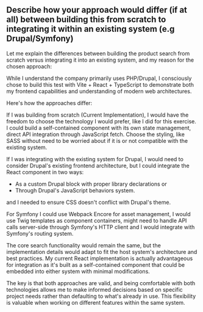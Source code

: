 ## Describe how your approach would differ (if at all) between building this from scratch to integrating it within an existing system (e.g Drupal/Symfony)

Let me explain the differences between building the product search from scratch versus integrating it into an existing system, and my reason for the chosen approach:

While I understand the company primarily uses PHP/Drupal, I consciously chose to build this test with Vite + React + TypeScript to demonstrate both my frontend capabilities and understanding of modern web architectures.

Here's how the approaches differ:

If I was building from scratch (Current Implementation), I would have the freedom to choose the technology I would prefer, like I did for this exercise.
I could build a self-contained component with its own state management, direct API integration through JavaScript fetch. Choose the styling, like SASS without need to be worried about if it is or not compatible with the existing system.

If I was integrating with the existing system for Drupal, I would need to consider Drupal's existing frontend architecture, but I could integrate the React component in two ways:

- As a custom Drupal block with proper library declarations or
- Through Drupal's JavaScript behaviors system.

and I needed to ensure CSS doesn't conflict with Drupal's theme.

For Symfony I could use Webpack Encore for asset management, I would use Twig templates as component containers, might need to handle API calls server-side through Symfony's HTTP client and I would integrate with Symfony's routing system.

The core search functionality would remain the same, but the implementation details would adapt to fit the host system's architecture and best practices. My current React implementation is actually advantageous for integration as it's built as a self-contained component that could be embedded into either system with minimal modifications.

The key is that both approaches are valid, and being comfortable with both technologies allows me to make informed decisions based on specific project needs rather than defaulting to what's already in use. This flexibility is valuable when working on different features within the same system.
